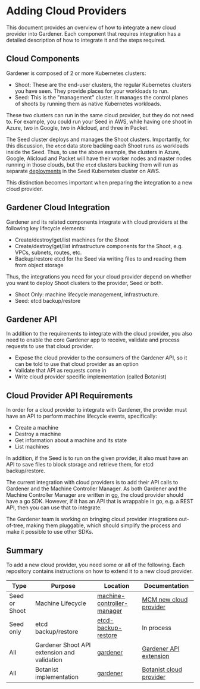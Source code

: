 # Adding Cloud Providers

This document provides an overview of how to integrate a new cloud provider into Gardener. Each component that requires integration has a detailed description of how to integrate it and the steps required.

## Cloud Components

Gardener is composed of 2 or more Kubernetes clusters:

* Shoot: These are the end-user clusters, the regular Kubernetes clusters you have seen. They provide places for your workloads to run.
* Seed: This is the "management" cluster. It manages the control planes of shoots by running them as native Kubernetes workloads.

These two clusters can run in the same cloud provider, but they do not need to. For example, you could run your Seed in AWS, while having one shoot in Azure, two in Google, two in Alicloud, and three in Packet.

The Seed cluster deploys and manages the Shoot clusters. Importantly, for this discussion, the `etcd` data store backing each Shoot runs as workloads inside the Seed. Thus, to use the above example, the clusters in Azure, Google, Alicloud and Packet will have their worker nodes and master nodes running in those clouds, but the `etcd` clusters backing them will run as separate [deployments](https://kubernetes.io/docs/concepts/workloads/controllers/deployment/) in the Seed Kubernetes cluster on AWS.

This distinction becomes important when preparing the integration to a new cloud provider.

## Gardener Cloud Integration

Gardener and its related components integrate with cloud providers at the following key lifecycle elements:

* Create/destroy/get/list machines for the Shoot
* Create/destroy/get/list infrastructure components for the Shoot, e.g. VPCs, subnets, routes, etc.
* Backup/restore etcd for the Seed via writing files to and reading them from object storage

Thus, the integrations you need for your cloud provider depend on whether you want to deploy Shoot clusters to the provider, Seed or both.

* Shoot Only: machine lifecycle management, infrastructure.
* Seed: etcd backup/restore

## Gardener API

In addition to the requirements to integrate with the cloud provider, you also need to enable the core Gardener app to receive, validate and process requests to use that cloud provider.

* Expose the cloud provider to the consumers of the Gardener API, so it can be told to use that cloud provider as an option
* Validate that API as requests come in
* Write cloud provider specific implementation (called Botanist)

## Cloud Provider API Requirements

In order for a cloud provider to integrate with Gardener, the provider must have an API to perform machine lifecycle events, specifically:

* Create a machine
* Destroy a machine
* Get information about a machine and its state
* List machines

In addition, if the Seed is to run on the given provider, it also must have an API to save files to block storage and retrieve them, for etcd backup/restore.

The current integration with cloud providers is to add their API calls to Gardener and the Machine Controller Manager. As both Gardener and the Machine Controller Manager are written in [go](https://golang.org), the cloud provider should have a go SDK. However, if it has an API that is wrappable in go, e.g. a REST API, then you can use that to integrate.

The Gardener team is working on bringing cloud provider integrations out-of-tree, making them pluggable, which should simplify the process and make it possible to use other SDKs.

## Summary

To add a new cloud provider, you need some or all of the following. Each repository contains instructions on how to extend it to a new cloud provider.

|Type|Purpose|Location|Documentation|
|---|---|---|---|
|Seed or Shoot|Machine Lifecycle|[machine-controller-manager](https://github.com/gardener/machine-controller-manager)| [MCM new cloud provider](https://github.com/gardener/machine-controller-manager/blob/master/docs/development/new_cp_support.md) |
|Seed only|etcd backup/restore|[etcd-backup-restore](https://github.com/gardener/etcd-backup-restore/)| In process |
|All|Gardener Shoot API extension and validation|[gardener](https://github.com/gardener/gardener)| [Gardener API extension](./new-cloud-provider-api-extension.md) |
|All|Botanist implementation|[gardener](https://github.com/gardener/gardener)| [Botanist cloud provider](./new-cloud-provider-botanist.md) |

